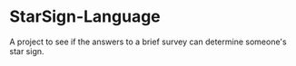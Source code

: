 # StarSign-Language
A project to see if the answers to a brief survey can determine someone's star sign.
